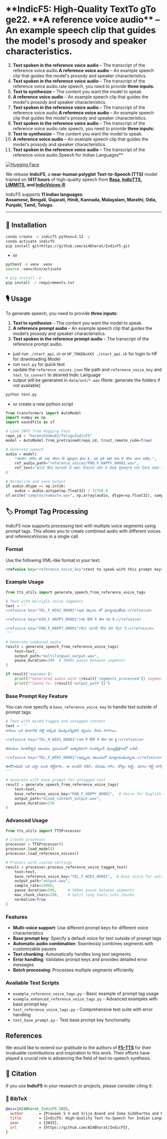 # **IndicF5: High-Quality TextTo gTo ge22. **A reference voice audio\*\* – An example speech clip that guides the model's prosody and speaker characteristics.

3. **Text spoken in the reference voice audio** – The transcript of the reference voice audio.**A reference voice audio** – An example speech clip that guides the model's prosody and speaker characteristics.
4. **Text spoken in the reference voice audio** – The transcript of the reference voice audio.rate speech, you need to provide **three inputs**:
5. **Text to synthesize** – The content you want the model to speak.
6. **A reference voice audio** – An example speech clip that guides the model's prosody and speaker characteristics.
7. **Text spoken in the reference voice audio** – The transcript of the reference voice audio.**A reference voice audio** – An example speech clip that guides the model's prosody and speaker characteristics.
8. **Text spoken in the reference voice audio** – The transcript of the reference voice audio.rate speech, you need to provide **three inputs**:
9. **Text to synthesize** – The content you want the model to speak.
10. **A reference voice audio** – An example speech clip that guides the model's prosody and speaker characteristics.
11. **Text spoken in the reference voice audio** – The transcript of the reference voice audio.Speech for Indian Languages\*\*

[![Hugging Face](https://img.shields.io/badge/HuggingFace-Model-orange)](https://huggingface.co/ai4bharat/IndicF5)

We release **IndicF5**, a **near-human polyglot** **Text-to-Speech (TTS)** model trained on **1417 hours** of high-quality speech from **[Rasa](https://huggingface.co/datasets/ai4bharat/Rasa), [IndicTTS](https://www.iitm.ac.in/donlab/indictts/database), [LIMMITS](https://sites.google.com/view/limmits24/), and [IndicVoices-R](https://huggingface.co/datasets/ai4bharat/indicvoices_r)**.

IndicF5 supports **11 Indian languages**:  
**Assamese, Bengali, Gujarati, Hindi, Kannada, Malayalam, Marathi, Odia, Punjabi, Tamil, Telugu.**

---

## 🚀 Installation

```bash
conda create -n indicf5 python=3.12 -y
conda activate indicf5
pip install git+https://github.com/ai4bharat/IndicF5.git
```

- or

```sh
python3 -m venv .venv
source .venv/bin/activate

# pip install -e .
pip install -r requirements.txt
```

## 🎙 Usage

To generate speech, you need to provide **three inputs**:

1. **Text to synthesize** – The content you want the model to speak.
2. **A reference prompt audio** – An example speech clip that guides the model’s prosody and speaker characteristics.
3. **Text spoken in the reference prompt audio** – The transcript of the reference prompt audio.

- just run `./start_api.sh` or `HF_TOKEN=XXX ./start_api.sh` for login to HF for downloading Model
- run `test.py` for quick test
- update the `reference_voices.json` file path and `reference_voice_key` and `text_to_convert` to desired Indic Language
- output will be generated in `data/out/*.wav` (Note: generate the folders if not available)

```sh
python test.py
```

- or create a new python script

```python
from transformers import AutoModel
import numpy as np
import soundfile as sf

# Load INF5 from Hugging Face
repo_id = "hareeshbabu82/TeluguIndicF5"
model = AutoModel.from_pretrained(repo_id, trust_remote_code=True)

# Generate speech
audio = model(
    "नमस्ते! संगीत की तरह जीवन भी खूबसूरत होता है, बस इसे सही ताल में जीना आना चाहिए.",
    ref_audio_path="reference_voices/PAN_F_HAPPY_00001.wav",
    ref_text="ਭਹੰਪੀ ਵਿੱਚ ਸਮਾਰਕਾਂ ਦੇ ਭਵਨ ਨਿਰਮਾਣ ਕਲਾ ਦੇ ਵੇਰਵੇ ਗੁੰਝਲਦਾਰ ਅਤੇ ਹੈਰਾਨ ਕਰਨ ਵਾਲੇ ਹਨ, ਜੋ ਮੈਨੂੰ ਖੁਸ਼ ਕਰਦੇ  ਹਨ।"
)

# Normalize and save output
if audio.dtype == np.int16:
    audio = audio.astype(np.float32) / 32768.0
sf.write("samples/namaste.wav", np.array(audio, dtype=np.float32), samplerate=24000)
```

## 🏷️ Prompt Tag Processing

IndicF5 now supports processing text with multiple voice segments using prompt tags. This allows you to create combined audio with different voices and referenceVoices in a single call.

### Format

Use the following XML-like format in your text:

```xml
<refvoice key="reference_voice_key">text to speak with this prompt key</refvoice>
```

### Example Usage

```python
from tts_utils import generate_speech_from_reference_voice_tags

# Text with multiple voice segments
text = '''
<refvoice key="TEL_F_WIKI_00001">ఇది తెలుగు లో మాట్లాడుతోంది.</refvoice>

<refvoice key="HIN_F_HAPPY_00001">यह हिंदी में बोल रहा है।</refvoice>

<refvoice key="PAN_F_HAPPY_00001">ਇਹ ਪੰਜਾਬੀ ਵਿੱਚ ਬੋਲ ਰਿਹਾ ਹੈ।</refvoice>
'''

# Generate combined audio
result = generate_speech_from_reference_voice_tags(
    text=text,
    output_path="multilingual_output.wav",
    pause_duration=300  # 300ms pause between segments
)

if result['success']:
    print(f"Generated audio with {result['segments_processed']} segments")
    print(f"Saved to: {result['output_path']}")
```

### Base Prompt Key Feature

You can now specify a `base_reference_voice_key` to handle text outside of prompt tags:

```python
# Text with mixed tagged and untagged content
text = '''
కాకులు ఒక పొలానికి వెళ్లి అక్కడ మొక్కలన్నిటిని ధ్వంసం చేయ సాగాయి.

<refvoice key="TEL_M_WIKI_00001">अब मैं हिंदी में बोल रहा हूं।</refvoice>

తిరుమల వెంకటేశ్వర ఆలయం ప్రపంచంలో అత్యధికంగా సందర్శించే పుణ్యక్షేత్రాలలో ఒకటి.

<refvoice key="TEL_F_WIKI_00001">ఇప్పుడు తెలుగులో మాట్లాడుతున్నాను.</refvoice>

ఊరేగింపుకు ఒక ఎద్దు బండి కట్టేవారు. ఆ బండిని కడిగి, పసుపు రాసి, బొట్లు పెట్టి, పూలు కట్టి దాన్ని కూడా అందంగా అలంకరించేవారు.
'''

# Generate with base prompt for untagged text
result = generate_speech_from_reference_voice_tags(
    text=text,
    base_reference_voice_key="PAN_F_HAPPY_00001",  # Voice for English parts
    output_path="mixed_content_output.wav",
    pause_duration=250
)
```

### Advanced Usage

```python
from tts_utils import TTSProcessor

# Create processor
processor = TTSProcessor()
processor.load_model()
processor.load_reference_voices()

# Process with custom settings
result = processor.process_reference_voice_tagged_text(
    text=text,
    base_reference_voice_key="TEL_F_WIKI_00001",  # Base voice for untagged content
    output_path="output.wav",
    sample_rate=24000,
    pause_duration=500,     # 500ms pause between segments
    max_chunk_chars=200,    # Split long texts into chunks
    normalize=True
)
```

### Features

- **Multi-voice support**: Use different prompt keys for different voice characteristics
- **Base prompt key**: Specify a default voice for text outside of prompt tags
- **Automatic audio combination**: Seamlessly combines segments with customizable pauses
- **Text chunking**: Automatically handles long text segments
- **Error handling**: Validates prompt keys and provides detailed error messages
- **Batch processing**: Processes multiple segments efficiently

### Available Test Scripts

- `example_reference_voice_tags.py` - Basic example of prompt tag usage
- `example_enhanced_reference_voice_tags.py` - Advanced examples with base prompt key
- `test_reference_voice_tags.py` - Comprehensive test suite with error handling
- `test_base_prompt.py` - Test base prompt key functionality

## References

We would like to extend our gratitude to the authors of **[F5-TTS](https://github.com/SWivid/F5-TTS)** for their invaluable contributions and inspiration to this work. Their efforts have played a crucial role in advancing the field of text-to-speech synthesis.

## 📖 Citation

If you use **IndicF5** in your research or projects, please consider citing it:

### 🔹 BibTeX

```bibtex
@misc{AI4Bharat_IndicF5_2025,
  author       = {Praveen S V and Srija Anand and Soma Siddhartha and Mitesh M. Khapra},
  title        = {IndicF5: High-Quality Text-to-Speech for Indian Languages},
  year         = {2025},
  url          = {https://github.com/AI4Bharat/IndicF5},
}
```
